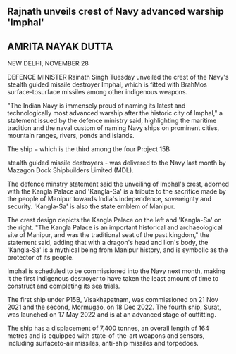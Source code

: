 ## Rajnath unveils crest of Navy advanced warship 'Imphal'

## AMRITA NAYAK DUTTA

NEW DELHI, NOVEMBER 28

DEFENCE MINISTER Rainath Singh Tuesday unveiled the crest of the Navy's stealth guided missile destroyer Imphal, which is fitted with BrahMos surface-tosurface missiles among other indigenous weapons.

"The Indian Navy is immensely proud of naming its latest and technologically most advanced warship after the historic city of Imphal," a statement issued by the defence ministry said, highlighting the maritime tradition and the naval custom of naming Navy ships on prominent cities, mountain ranges, rivers, ponds and islands.

 $\text{The ship} - \text{which is the third}$ among the four Project 15B

stealth guided missile destroyers - was delivered to the Navy last month by Mazagon Dock Shipbuilders Limited (MDL).

The defence minstry statement said the unveiling of Imphal's crest, adorned with the Kangla Palace and 'Kangla-Sa' is a tribute to the sacrifice made by the people of Manipur towards India's independence, sovereignty and security. 'Kangla-Sa' is also the state emblem of Manipur.

The crest design depicts the Kangla Palace on the left and 'Kangla-Sa' on the right. "The Kangla Palace is an important historical and archaeological site of Manipur, and was the traditional seat of the past kingdom," the statement said, adding that with a dragon's head and lion's body, the 'Kangla-Sa' is a mythical being from Manipur history, and is symbolic as the protector of its people.

Imphal is scheduled to be commissioned into the Navy next month, making it the first indigenous destroyer to have taken the least amount of time to construct and completing its sea trials.

The first ship under P15B, Visakhapatnam, was commissioned on 21 Nov 2021 and the second, Mormugao, on 18 Dec 2022. The fourth ship, Surat, was launched on 17 May 2022 and is at an advanced stage of outfitting.

The ship has a displacement of 7,400 tonnes, an overall length of 164 metres and is equipped with state-of-the-art weapons and sensors, including surfaceto-air missiles, anti-ship missiles and torpedoes.